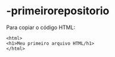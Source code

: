 # -primeirorepositorio

Para copiar o código HTML:
```
<html>
<h1>Meu primeiro arquivo HTML/h1>
</html>
```
